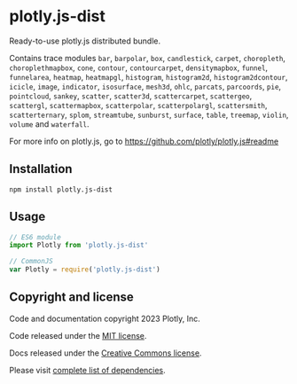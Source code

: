# plotly.js-dist

Ready-to-use plotly.js distributed bundle.

Contains trace modules `bar`, `barpolar`, `box`, `candlestick`, `carpet`, `choropleth`, `choroplethmapbox`, `cone`, `contour`, `contourcarpet`, `densitymapbox`, `funnel`, `funnelarea`, `heatmap`, `heatmapgl`, `histogram`, `histogram2d`, `histogram2dcontour`, `icicle`, `image`, `indicator`, `isosurface`, `mesh3d`, `ohlc`, `parcats`, `parcoords`, `pie`, `pointcloud`, `sankey`, `scatter`, `scatter3d`, `scattercarpet`, `scattergeo`, `scattergl`, `scattermapbox`, `scatterpolar`, `scatterpolargl`, `scattersmith`, `scatterternary`, `splom`, `streamtube`, `sunburst`, `surface`, `table`, `treemap`, `violin`, `volume` and `waterfall`.

For more info on plotly.js, go to https://github.com/plotly/plotly.js#readme

## Installation

```
npm install plotly.js-dist
```
## Usage

```js
// ES6 module
import Plotly from 'plotly.js-dist'

// CommonJS
var Plotly = require('plotly.js-dist')
```

## Copyright and license

Code and documentation copyright 2023 Plotly, Inc.

Code released under the [MIT license](https://github.com/plotly/plotly.js/blob/master/LICENSE).

Docs released under the [Creative Commons license](https://github.com/plotly/documentation/blob/source/LICENSE).

Please visit [complete list of dependencies](https://www.npmjs.com/package/plotly.js/v/2.23.2?activeTab=dependencies).